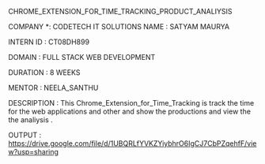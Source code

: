 CHROME_EXTENSION_FOR_TIME_TRACKING_PRODUCT_ANALIYSIS

COMPANY *: CODETECH IT SOLUTIONS
NAME : SATYAM MAURYA

INTERN ID : CT08DH899

DOMAIN : FULL STACK WEB DEVELOPMENT

DURATION : 8 WEEKS

MENTOR : NEELA_SANTHU

DESCRIPTION : This Chrome_Extension_for_Time_Tracking is track the time for the web applications and other and show the productions and view the the analiysis .

OUTPUT : https://drive.google.com/file/d/1UBQRLfYVKZYiybhrO6IgCJ7CbPZqehfF/view?usp=sharing
